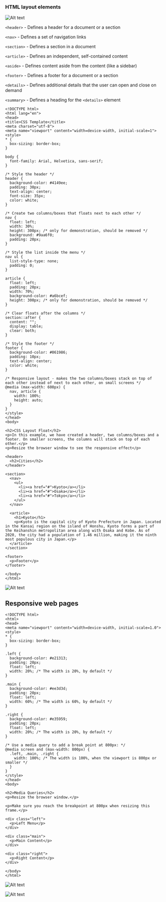 ### HTML layout elements

![Alt text](doc-files/hle.png)

`<header>` - Defines a header for a document or a section

`<nav>` - Defines a set of navigation links

`<section>` - Defines a section in a document

`<article>` - Defines an independent, self-contained content

`<aside>` - Defines content aside from the content (like a sidebar)

`<footer>` - Defines a footer for a document or a section

`<details>` - Defines additional details that the user can open and close on demand

`<summary>` - Defines a heading for the `<details>` element


```
<!DOCTYPE html>
<html lang="en">
<head>
<title>CSS Template</title>
<meta charset="utf-8">
<meta name="viewport" content="width=device-width, initial-scale=1">
<style>
* {
  box-sizing: border-box;
}

body {
  font-family: Arial, Helvetica, sans-serif;
}

/* Style the header */
header {
  background-color: #4149ee;
  padding: 30px;
  text-align: center;
  font-size: 35px;
  color: white;
}

/* Create two columns/boxes that floats next to each other */
nav {
  float: left;
  width: 30%;
  height: 300px; /* only for demonstration, should be removed */
  background: #9aa6f0;
  padding: 20px;
}

/* Style the list inside the menu */
nav ul {
  list-style-type: none;
  padding: 0;
}

article {
  float: left;
  padding: 20px;
  width: 70%;
  background-color: #a6bcef;
  height: 300px; /* only for demonstration, should be removed */
}

/* Clear floats after the columns */
section::after {
  content: "";
  display: table;
  clear: both;
}

/* Style the footer */
footer {
  background-color: #061986;
  padding: 10px;
  text-align: center;
  color: white;
}

/* Responsive layout - makes the two columns/boxes stack on top of each other instead of next to each other, on small screens */
@media (max-width: 600px) {
  nav, article {
    width: 100%;
    height: auto;
  }
}
</style>
</head>
<body>

<h2>CSS Layout Float</h2>
<p>In this example, we have created a header, two columns/boxes and a footer. On smaller screens, the columns will stack on top of each other.</p>
<p>Resize the browser window to see the responsive effect</p>

<header>
  <h2>Cities</h2>
</header>

<section>
  <nav>
    <ul>
      <li><a href="#">Kyoto</a></li>
      <li><a href="#">Osaka</a></li>
      <li><a href="#">Tokyo</a></li>
    </ul>
  </nav>
  
  <article>
    <h1>Kyoto</h1>
    <p>Kyoto is the capital city of Kyoto Prefecture in Japan. Located in the Kansai region on the island of Honshu, Kyoto forms a part of the Keihanshin metropolitan area along with Osaka and Kobe. As of 2020, the city had a population of 1.46 million, making it the ninth most populous city in Japan.</p>
  </article>
</section>

<footer>
  <p>Footer</p>
</footer>

</body>
</html>
```
![Alt text](doc-files/hle1.png)

## Responsive web pages

```
<!DOCTYPE html>
<html>
<head>
<meta name="viewport" content="width=device-width, initial-scale=1.0">
<style>
* {
  box-sizing: border-box;
}

.left {
  background-color: #e21313;
  padding: 20px;
  float: left;
  width: 20%; /* The width is 20%, by default */
}

.main {
  background-color: #ee3d3d;
  padding: 20px;
  float: left;
  width: 60%; /* The width is 60%, by default */
}

.right {
  background-color: #e35959;
  padding: 20px;
  float: left;
  width: 20%; /* The width is 20%, by default */
}

/* Use a media query to add a break point at 800px: */
@media screen and (max-width: 800px) {
  .left, .main, .right {
    width: 100%; /* The width is 100%, when the viewport is 800px or smaller */
  }
}
</style>
</head>
<body>

<h2>Media Queries</h2>
<p>Resize the browser window.</p>

<p>Make sure you reach the breakpoint at 800px when resizing this frame.</p>

<div class="left">
  <p>Left Menu</p>
</div>

<div class="main">
  <p>Main Content</p>
</div>

<div class="right">
  <p>Right Content</p>
</div>

</body>
</html>
```

![Alt text](doc-files/hle2.png)

![Alt text](doc-files/hle3.png)


